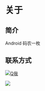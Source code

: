# 关于

## 简介

Android 码农一枚

## 联系方式

<a target="_blank" href="http://wpa.qq.com/msgrd?v=3&uin=76897479&site=qq&menu=yes"><img border="0" src="http://wpa.qq.com/pa?p=2:76897479:51" alt="Q我" title="Q我"/></a>

<a target="_blank" href="http://mail.qq.com/cgi-bin/qm_share?t=qm_mailme&email=WjE7KSk7PjM0Gjw1Ijc7MzZ0OTU3" style="text-decoration:none;"><img src="http://rescdn.qqmail.com/zh_CN/htmledition/images/function/qm_open/ico_mailme_02.png"/></a>

<!-- UY BEGIN -->
<div id="uyan_frame"></div>
<script type="text/javascript" src="http://v2.uyan.cc/code/uyan.js?uid=2052288"></script>
<!-- UY END -->